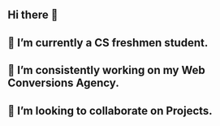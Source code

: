 ## Hi there 👋
## 🌱 I’m currently a CS freshmen student.
## 🔭 I’m consistently working on my Web Conversions Agency.
## 👯 I’m looking to collaborate on Projects.

<!--
**rennybekolli/rennybekolli** is a ✨ _special_ ✨ repository because its `README.md` (this file) appears on your GitHub profile.

Here are some ideas to get you started:

- 🔭 I’m currently working on ...
- 🌱 I’m currently learning ...
- 👯 I’m looking to collaborate on ...
- 🤔 I’m looking for help with ...
- 💬 Ask me about ...
- 📫 How to reach me: ...
- 😄 Pronouns: ...
- ⚡ Fun fact: ...
-->
